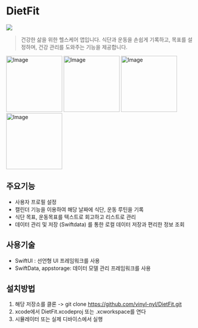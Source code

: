 # DietFit  
<img src="https://img.shields.io/badge/swift-%23FA7343.svg?&style=for-the-badge&logo=swift&logoColor=white" />

> 건강한 삶을 위한 헬스케어 앱입니다. 식단과 운동을 손쉽게 기록하고, 목표를 설정하며, 건강 관리를 도와주는 기능을 제공합니다.

<img width="150" alt="Image" src="https://github.com/user-attachments/assets/3b66fcec-df32-439f-a205-aa70517594c8" />
<img width="150" alt="Image" src="https://github.com/user-attachments/assets/e7c14bd7-388d-48d2-b5bd-96cbec49126b" />
<img width="150" alt="Image" src="https://github.com/user-attachments/assets/96fc14a1-03a8-410a-93be-ed3c4f2e11c2" />
<img width="150" alt="Image" src="https://github.com/user-attachments/assets/6f2edecc-fc0c-4116-826c-7c65ce26b4a3" />

## 주요기능
- 사용자 프로필 설정
- 캘린더 기능을 이용하여 해당 날짜에 식단, 운동 루틴을 기록
- 식단 목표, 운동목표를 텍스트로 회고하고 리스트로 관리
- 데이터 관리 및 저장 (Swiftdata) 를 통한 로컬 데이터 저장과 편리한 정보 조회

## 사용기술
- SwiftUI : 선언형 UI 프레임워크를 사용
- SwiftData, appstorage: 데이터 모델 관리 프레임워크를 사용


## 설치방법
1. 해당 저장소를 클론 -> git clone https://github.com/vinyl-nyl/DietFit.git
2. xcode에서 DietFit.xcodeproj 또는 .xcworkspace를 연다
3. 시뮬레이터 또는 실제 디바이스에서 실행
   
